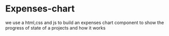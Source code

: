 # Expenses-chart
we use a html,css and js to build an expenses chart component to show the progress of state of a projects and how it works
